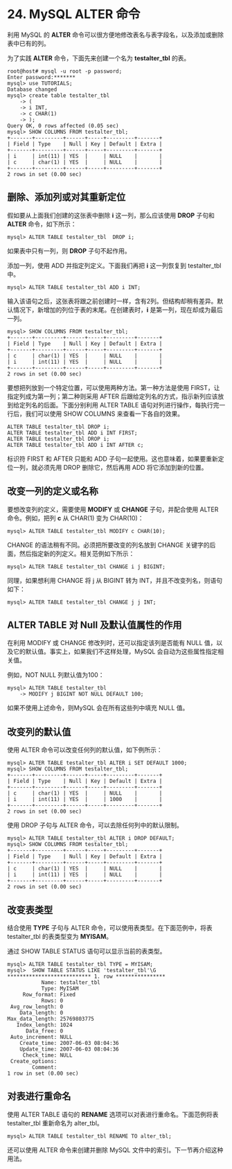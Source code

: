 # 24. MySQL ALTER 命令

利用 MySQL 的 **ALTER** 命令可以很方便地修改表名与表字段名，以及添加或删除表中已有的列。    

为了实践 **ALTER** 命令，下面先来创建一个名为 **testalter_tbl** 的表。  

```
root@host# mysql -u root -p password;
Enter password:*******
mysql> use TUTORIALS;
Database changed
mysql> create table testalter_tbl
    -> (
    -> i INT,
    -> c CHAR(1)
    -> );
Query OK, 0 rows affected (0.05 sec)
mysql> SHOW COLUMNS FROM testalter_tbl;
+-------+---------+------+-----+---------+-------+
| Field | Type    | Null | Key | Default | Extra |
+-------+---------+------+-----+---------+-------+
| i     | int(11) | YES  |     | NULL    |       |
| c     | char(1) | YES  |     | NULL    |       |
+-------+---------+------+-----+---------+-------+
2 rows in set (0.00 sec)

```

## 删除、添加列或对其重新定位   

假如要从上面我们创建的这张表中删除 **i** 这一列，那么应该使用 **DROP** 子句和 **ALTER** 命令，如下所示：   

`mysql> ALTER TABLE testalter_tbl  DROP i;`  

如果表中只有一列，则 **DROP** 子句不起作用。   

添加一列，使用 ADD 并指定列定义。下面我们再把 **i** 这一列恢复到 testalter_tbl 中。    

`mysql> ALTER TABLE testalter_tbl ADD i INT;`   

输入该语句之后，这张表将跟之前创建时一样，含有2列。但结构却稍有差异。默认情况下，新增加的列位于表的末尾。在创建表时，**i** 是第一列，现在却成为最后一列。   

```
mysql> SHOW COLUMNS FROM testalter_tbl;
+-------+---------+------+-----+---------+-------+
| Field | Type    | Null | Key | Default | Extra |
+-------+---------+------+-----+---------+-------+
| c     | char(1) | YES  |     | NULL    |       |
| i     | int(11) | YES  |     | NULL    |       |
+-------+---------+------+-----+---------+-------+
2 rows in set (0.00 sec)

```    

要想把列放到一个特定位置，可以使用两种方法。第一种方法是使用 FIRST，让指定列成为第一列；第二种则采用 AFTER 后跟给定列名的方式，指示新列应该放到给定列名的后面。下面分别利用 ALTER TABLE 语句对列进行操作，每执行完一行后，我们可以使用 SHOW COLUMNS 来查看一下各自的效果。   

```
ALTER TABLE testalter_tbl DROP i;
ALTER TABLE testalter_tbl ADD i INT FIRST;
ALTER TABLE testalter_tbl DROP i;
ALTER TABLE testalter_tbl ADD i INT AFTER c;

```  

标识符 FIRST 和 AFTER 只能和 ADD 子句一起使用。这也意味着，如果要重新定位一列，就必须先用 DROP 删除它，然后再用 ADD 将它添加到新的位置。  

## 改变一列的定义或名称   

要想改变列的定义，需要使用 **MODIFY** 或 **CHANGE** 子句，并配合使用 ALTER 命令。例如，把列 **c** 从 CHAR(1) 变为 CHAR(10)：     

`mysql> ALTER TABLE testalter_tbl MODIFY c CHAR(10);`  

CHANGE 的语法稍有不同。必须把所要改变的列名放到 CHANGE 关键字的后面，然后指定新的列定义。相关范例如下所示：   

`mysql> ALTER TABLE testalter_tbl CHANGE i j BIGINT;`   

同理，如果想利用 CHANGE 将 j 从 BIGINT 转为 INT，并且不改变列名，则语句如下：   

`mysql> ALTER TABLE testalter_tbl CHANGE j j INT;`    




## ALTER TABLE 对 Null 及默认值属性的作用


在利用 MODIFY 或 CHANGE 修改列时，还可以指定该列是否能有 NULL 值，以及它的默认值。事实上，如果我们不这样处理，MySQL 会自动为这些属性指定相关值。  

例如，NOT NULL 列默认值为100：   

```
mysql> ALTER TABLE testalter_tbl 
    -> MODIFY j BIGINT NOT NULL DEFAULT 100;

```

如果不使用上述命令，则MySQL 会在所有这些列中填充 NULL 值。   


## 改变列的默认值  

使用 ALTER 命令可以改变任何列的默认值，如下例所示：   

```
mysql> ALTER TABLE testalter_tbl ALTER i SET DEFAULT 1000;
mysql> SHOW COLUMNS FROM testalter_tbl;
+-------+---------+------+-----+---------+-------+
| Field | Type    | Null | Key | Default | Extra |
+-------+---------+------+-----+---------+-------+
| c     | char(1) | YES  |     | NULL    |       |
| i     | int(11) | YES  |     | 1000    |       |
+-------+---------+------+-----+---------+-------+
2 rows in set (0.00 sec)

```

使用 DROP 子句与 ALTER 命令，可以去除任何列中的默认限制。  

```
mysql> ALTER TABLE testalter_tbl ALTER i DROP DEFAULT;
mysql> SHOW COLUMNS FROM testalter_tbl;
+-------+---------+------+-----+---------+-------+
| Field | Type    | Null | Key | Default | Extra |
+-------+---------+------+-----+---------+-------+
| c     | char(1) | YES  |     | NULL    |       |
| i     | int(11) | YES  |     | NULL    |       |
+-------+---------+------+-----+---------+-------+
2 rows in set (0.00 sec)

```

## 改变表类型   


结合使用 **TYPE** 子句与 ALTER 命令，可以使用表类型。在下面范例中，将表 testalter_tbl 的表类型变为 **MYISAM**。   

通过 SHOW TABLE STATUS 语句可以显示当前的表类型。   

```
mysql> ALTER TABLE testalter_tbl TYPE = MYISAM;
mysql>  SHOW TABLE STATUS LIKE 'testalter_tbl'\G
*************************** 1. row ****************
           Name: testalter_tbl
           Type: MyISAM
     Row_format: Fixed
           Rows: 0
 Avg_row_length: 0
    Data_length: 0
Max_data_length: 25769803775
   Index_length: 1024
      Data_free: 0
 Auto_increment: NULL
    Create_time: 2007-06-03 08:04:36
    Update_time: 2007-06-03 08:04:36
     Check_time: NULL
 Create_options:
        Comment:
1 row in set (0.00 sec)

```

## 对表进行重命名  

使用 ALTER TABLE 语句的 **RENAME** 选项可以对表进行重命名。下面范例将表 testalter_tbl 重新命名为 alter_tbl。  


`mysql> ALTER TABLE testalter_tbl RENAME TO alter_tbl;`  

还可以使用 ALTER 命令来创建并删除 MySQL 文件中的索引。下一节再介绍这种用法。




